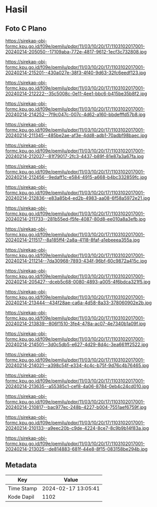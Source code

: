 # Hasil

## Foto C Plano

https://sirekap-obj-formc.kpu.go.id/f09e/pemilu/pdpr/11/03/10/20/17/1103102017001-20240214-205050--17109aba-772e-4817-9612-1ecf3c732808.jpg

https://sirekap-obj-formc.kpu.go.id/f09e/pemilu/pdpr/11/03/10/20/17/1103102017001-20240214-215201--430a027e-38f3-4f40-9d63-32fc6eedf123.jpg

https://sirekap-obj-formc.kpu.go.id/f09e/pemilu/pdpr/11/03/10/20/17/1103102017001-20240214-212222--35c5008c-0e11-4ee1-bbc6-b415be35b8f2.jpg

https://sirekap-obj-formc.kpu.go.id/f09e/pemilu/pdpr/11/03/10/20/17/1103102017001-20240214-214252--7f9c047c-007c-4d62-a160-bbdefffd57b8.jpg

https://sirekap-obj-formc.kpu.go.id/f09e/pemilu/pdpr/11/03/10/20/17/1103102017001-20240214-211345--485be2ae-af3e-4dd8-adb1-70adbf98baec.jpg

https://sirekap-obj-formc.kpu.go.id/f09e/pemilu/pdpr/11/03/10/20/17/1103102017001-20240214-212027--81f79017-2fc3-4437-b89f-81e87a3a67fa.jpg

https://sirekap-obj-formc.kpu.go.id/f09e/pemilu/pdpr/11/03/10/20/17/1103102017001-20240214-212456--9edaff1c-e584-4915-a668-b4bc332859fc.jpg

https://sirekap-obj-formc.kpu.go.id/f09e/pemilu/pdpr/11/03/10/20/17/1103102017001-20240214-212836--e83a85b4-ed2b-4983-aa08-6f58a5972e21.jpg

https://sirekap-obj-formc.kpu.go.id/f09e/pemilu/pdpr/11/03/10/20/17/1103102017001-20240214-211733--281b55ed-f5fe-4087-80d8-ee010a8a3efb.jpg

https://sirekap-obj-formc.kpu.go.id/f09e/pemilu/pdpr/11/03/10/20/17/1103102017001-20240214-211517--8a185ff4-2a8a-4118-8faf-a1ebeeea355a.jpg

https://sirekap-obj-formc.kpu.go.id/f09e/pemilu/pdpr/11/03/10/20/17/1103102017001-20240214-211214--7da30968-7893-434f-96bf-60c9872a415c.jpg

https://sirekap-obj-formc.kpu.go.id/f09e/pemilu/pdpr/11/03/10/20/17/1103102017001-20240214-205427--dceb5c68-0080-4893-a005-4f6bdca321f5.jpg

https://sirekap-obj-formc.kpu.go.id/f09e/pemilu/pdpr/11/03/10/20/17/1103102017001-20240214-213444--434f28ae-ca6a-4d58-8a33-378060902e2b.jpg

https://sirekap-obj-formc.kpu.go.id/f09e/pemilu/pdpr/11/03/10/20/17/1103102017001-20240214-213839--806f1510-3fe4-478a-ac07-4e7340b1a09f.jpg

https://sirekap-obj-formc.kpu.go.id/f09e/pemilu/pdpr/11/03/10/20/17/1103102017001-20240214-214501--3d0c5db5-e627-4d29-8d4c-3ea661ff2522.jpg

https://sirekap-obj-formc.kpu.go.id/f09e/pemilu/pdpr/11/03/10/20/17/1103102017001-20240214-214021--a398c54f-e334-4c4c-b75f-9d76c4b76465.jpg

https://sirekap-obj-formc.kpu.go.id/f09e/pemilu/pdpr/11/03/10/20/17/1103102017001-20240214-213635--a55385c1-cef8-4a06-8784-0eb4c24cd010.jpg

https://sirekap-obj-formc.kpu.go.id/f09e/pemilu/pdpr/11/03/10/20/17/1103102017001-20240214-210817--bac977ec-248b-4227-b004-7551aef6759f.jpg

https://sirekap-obj-formc.kpu.go.id/f09e/pemilu/pdpr/11/03/10/20/17/1103102017001-20240214-210133--a9eec20b-c9de-4224-8ce7-8c9b9b14f83a.jpg

https://sirekap-obj-formc.kpu.go.id/f09e/pemilu/pdpr/11/03/10/20/17/1103102017001-20240214-213025--de814883-681f-44e8-8f15-083158be294b.jpg


## Metadata

| Key        | Value               |
| ---------- | ------------------- |
| Time Stamp | 2024-02-17 13:05:41 |
| Kode Dapil | 1102                |



